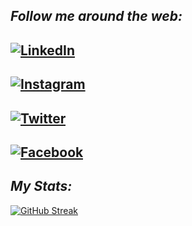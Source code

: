 <i>Follow me around the web:</i><br>
---
<a href="https://www.linkedin.com/in/sohal-singh-00968a246" target="_blank"><img src="https://img.shields.io/badge/LinkedIn-%230077B5.svg?&style=flat-square&logo=linkedin&logoColor=white" alt="LinkedIn"></a>
---
<a href="https://www.instagram.com/sohal.s.singh" target="_blank"><img src="https://img.shields.io/badge/Instagram-%23E4405F.svg?&style=flat-square&logo=instagram&logoColor=white" alt="Instagram"></a>
---
<a href="https://twitter.com/_sohal_singh_" target="_blank"><img src="https://img.shields.io/badge/Twitter-%231DA1F2.svg?&style=flat-square&logo=twitter&logoColor=white" alt="Twitter"></a>
---
<a href="https://facebook.com/profile.php?id=100069792408547" target="_blank"><img src="https://img.shields.io/badge/Facebook-%231DA1F2.svg?&style=flat-square&logo=facebook&logoColor=white" alt="Facebook"></a>
---
</div>

<i>My Stats:</i><br>
---
[![GitHub Streak](https://streak-stats.demolab.com/?user=sohalsingh&theme=dark)](https://git.io/streak-stats)


